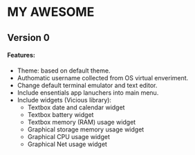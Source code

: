 ﻿# MY AWESOME

## **Version 0**

#### Features:

- Theme: based on default theme.
- Authomatic username collected from OS virtual enveriment.
- Change default terminal emulator and text editor.
- Include ensentials app lanuchers into main menu.
- Include widgets (Vicious library):
    - Textbox date and calendar widget
    - Textbox battery widget
    - Textbox memory (RAM) usage widget
    - Graphical storage memory usage widget
    - Graphical CPU usage widget
    - Graphical Net usage widget 